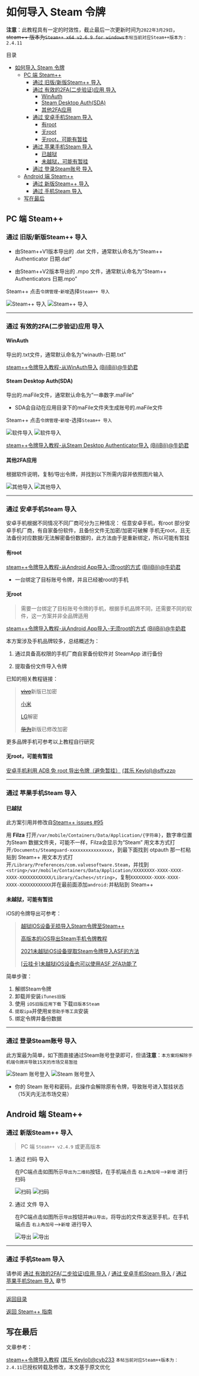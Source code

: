 # 如何导入 Steam 令牌

**注意**：此教程具有一定的时效性，截止最后一次更新时间为`2022年3月29日`，~~steam++ 版本为`Steam++ x64 v2.6.9 for windows`~~`本帖当前对应Steam++版本为：2.4.11`

目录

- [如何导入 Steam 令牌](#如何导入-steam-令牌)
  - [PC 端 Steam++](#pc-端-steam)
    - [通过 旧版/新版Steam++ 导入](#通过-旧版新版steam-导入)
    - [通过 有效的2FA(二步验证)应用 导入](#通过-有效的2fa二步验证应用-导入)
      - [WinAuth](#winauth)
      - [Steam Desktop Auth(SDA)](#steam-desktop-authsda)
      - [其他2FA应用](#其他2fa应用)
    - [通过 安卓手机Steam 导入](#通过-安卓手机steam-导入)
      - [有root](#有root)
      - [无root](#无root)
      - [无root，可能有暂挂](#无root可能有暂挂)
    - [通过 苹果手机Steam 导入](#通过-苹果手机steam-导入)
      - [已越狱](#已越狱)
      - [未越狱，可能有暂挂](#未越狱可能有暂挂)
    - [通过 登录Steam账号 导入](#通过-登录steam账号-导入)
  - [Android 端 Steam++](#android-端-steam)
    - [通过 新版Steam++ 导入](#通过-新版steam-导入)
    - [通过 手机Steam 导入](#通过-手机steam-导入)
  - [写在最后](#写在最后)

## PC 端 Steam++

### 通过 旧版/新版Steam++ 导入

- 由Steam++V1版本导出的 .dat 文件，通常默认命名为“Steam++ Authenticator 日期.dat”

- 由Steam++V2版本导出的 .mpo 文件，通常默认命名为“Steam++  Authenticators 日期.mpo”

Steam++ 点击`令牌管理`-`新增`选择`Steam++ 导入`

![Steam++ 导入](./Photo/../../Photo/Steam%20token/import-steam++-token.png#gh-light-mode-only)
![Steam++ 导入](./Photo/../../Photo/Steam%20token/import-steam++-token-dark.png#gh-dark-mode-only)

---

### 通过 有效的2FA(二步验证)应用 导入

#### WinAuth

导出的.txt文件，通常默认命名为“winauth-日期.txt”

[steam++令牌导入教程-从WinAuth导入](https://www.bilibili.com/read/cv10145591)  [(BiliBili)@牛奶君](https://space.bilibili.com/484296)

#### Steam Desktop Auth(SDA)

导出的.maFile文件，通常默认命名为“一串数字.maFile”

- SDA会自动在应用目录下的maFile文件夹生成账号的.maFile文件

Steam++ 点击`令牌管理`-`新增`-选择`Steam++ 导入`

![软件导入](./Photo/../../Photo/Steam%20token/import-other-token.png#gh-light-mode-only)
![软件导入](./Photo/../../Photo/Steam%20token/import-other-token-dark.png#gh-dark-mode-only)

[steam++令牌导入教程-从Steam Desktop Authenticator导入](https://www.bilibili.com/read/cv10145788) [(BiliBili)@牛奶君](https://space.bilibili.com/484296)

#### 其他2FA应用

根据软件说明，复制/导出令牌，并找到以下所需内容并依照图片输入

![其他导入](./Photo/../../Photo/Steam%20token/import-phone-token.png#gh-light-mode-only)
![其他导入](./Photo/../../Photo/Steam%20token/import-phone-token-dark.png#gh-dark-mode-only)

---

### 通过 安卓手机Steam 导入

安卓手机根据不同情况不同厂商可分为三种情况：
任意安卓手机，有root
部分安卓手机厂商，有自家备份软件，且备份文件无加密/加密可破解
手机无root，且无法备份对应数据/无法解密备份数据的，此方法由于是重新绑定，所以可能有暂挂

#### 有root

[steam++令牌导入教程-从Android App导入-须root的方式](https://www.bilibili.com/read/cv10142098?from=articleDetail) [(BiliBili)@牛奶君](https://space.bilibili.com/484296)

- 一台绑定了目标账号令牌，并且已经被root的手机

#### 无root

>需要一台绑定了目标账号令牌的手机，根据手机品牌不同，还需要不同的软件，这一方案并非全品牌适用

[steam++令牌导入教程-从Android App导入-无须root的方式](https://www.bilibili.com/read/cv10052462) [(BiliBili)@牛奶君](https://space.bilibili.com/484296)

本方案涉及手机品牌较多，总结概述为：

1. 通过具备高权限的手机厂商自家备份软件对 SteamApp 进行备份

2. 提取备份文件导入令牌

已知的相关教程链接：

>[~~vivo~~](https://keylol.com/t684133-1-1)新版已加密
>
>[小米](https://keylol.com/t524510-1-1)
>
>[LG](https://keylol.com/t582900-1-1)解密
>
>[~~华为~~](https://keylol.com/t666792-1-1)新版已修改加密

更多品牌手机可参考以上教程自行研究

#### 无root，可能有暂挂

[安卓手机利用 ADB 免 root 导出令牌（避免暂挂）](https://keylol.com/t757408-1-1) [(其乐 Keylol)@sffxzzp](https://keylol.com/suid-218128)

---

### 通过 苹果手机Steam 导入

#### 已越狱

此方案引用并修改自[Steam++ issues #95](https://github.com/SteamTools-Team/SteamTools/issues/95)

用 **Filza** 打开`/var/mobile/Containers/Data/Application/{字符串}`，数字串位置为Steam 数据文件夹，可能不一样，Filza会显示为“Steam”
用文本方式打开`/Documents/Steamguard-xxxxxxxxxxxxxxxx`，到最下面找到 otpauth 那一栏粘贴到 Steam++
用文本方式打开`/Library/Preferences/com.valvesoftware.Steam`，并找到`<string>/var/mobile/Containers/Data/Application/XXXXXXXX-XXXX-XXXX-XXXX-XXXXXXXXXXXX/Library/Caches</string>`，复制`XXXXXXXX-XXXX-XXXX-XXXX-XXXXXXXXXXXX`并在最前面添加`android:`并粘贴到 Steam++

#### 未越狱，可能有暂挂

iOS的令牌导出可参考：

>[越狱IOS设备无损导入Steam令牌至Steam++](https://keylol.com/t728973-1-1)
>
>[高版本的iOS导出Steam手机令牌教程](https://keylol.com/t696543-1-1)
>
>[2021未越狱iOS设备提取Steam令牌导入ASF的方法](https://keylol.com/t703874-1-1)
>
>[\[云挂卡\]未越狱iOS设备也可以使用ASF 2FA功能了](https://keylol.com/t245711-1-1)

简单步骤：

1. 解绑Steam令牌
2. 卸载并安装`iTunes旧版`
3. 使用 `iOS旧版应用下载` 下载`旧版本Steam`
4. `提取ipa`并使用`爱思助手等工具`安装
5. 绑定令牌并备份数据

---

### 通过 登录Steam账号 导入

此方案最为简单，如下图直接通过Steam账号登录即可，但请**注意**：`本方案将解除手机端令牌并导致15天的市场交易暂挂`

![Steam 账号登入](./Photo/../../Photo/Steam%20token/Sign-token.png#gh-light-mode-only)
![Steam 账号登入](./Photo/../../Photo/Steam%20token/Sign-token-dark.png#gh-dark-mode-only)

- 你的 Steam 账号和密码，此操作会解除原有令牌，导致账号进入暂挂状态（15天内无法市场交易）

## Android 端 Steam++

### 通过 新版Steam++ 导入

> PC 端 `Steam++ v2.4.9` 或更高版本

1. 通过 扫码 导入

    在PC端点击如图所示`导出为二维码`按钮，在手机端点击 `右上角加号`-->`新增` 进行扫码

    ![扫码](./Photo/../../Photo/Steam%20token/QR-Code.png#gh-light-mode-only)
    ![扫码](./Photo/../../Photo/Steam%20token/QR-Code-dark.png#gh-dark-mode-only)

2. 通过 文件 导入

    在PC端点击如图所示`导出`按钮并`确认导出`，将导出的文件发送至手机，在手机端点击 `右上角加号`-->`新增` 进行导入

    ![导出](./Photo/../../Photo/Steam%20token/export.png#gh-light-mode-only)
    ![导出](./Photo/../../Photo/Steam%20token/export-dark.png#gh-dark-mode-only)

---

### 通过 手机Steam 导入

请参阅 [通过 有效的2FA(二步验证)应用 导入](#通过-有效的2fa二步验证应用-导入) / [通过 安卓手机Steam 导入](#通过-安卓手机steam-导入) / [通过 苹果手机Steam 导入](#通过-苹果手机steam-导入) 章节

---

[返回目录](#如何导入%20Steam%20令牌)

[返回 Steam++ 指南](/README.md)

## 写在最后

文章参考：

[steam++令牌导入教程](https://keylol.com/t710508-1-1) [(其乐 Keylol)@cyb233](https://keylol.com/suid-988278) `本帖当前对应Steam++版本为：2.4.11`已授权转载及修改，本文基于原文优化
